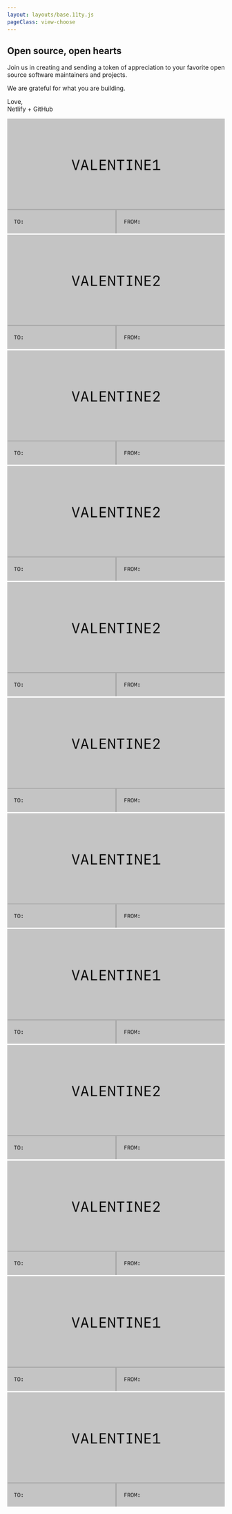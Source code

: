 ```yaml
--- 
layout: layouts/base.11ty.js
pageClass: view-choose
---
```



<main class="container">
  <div class="content">
    <section class="intro">
      <h1>Open source, open hearts</h1>
      <p>Join us in creating and sending a token of appreciation to your favorite open source software maintainers and projects.</p>
      <p>We are grateful for what you are building.</p>
      <p>Love,<br /> Netlify + GitHub</p>
    </section>
    <a class="valentine" href="/customize-logged-out"><img src="/img/valentine1.svg" alt="" /></a>
    <a class="valentine" href=""><img src="/img/valentine2.svg" alt="" /></a>
    <a class="valentine" href=""><img src="/img/valentine2.svg" alt="" /></a>
    <a class="valentine" href=""><img src="/img/valentine2.svg" alt="" /></a>
    <a class="valentine" href=""><img src="/img/valentine2.svg" alt="" /></a>
    <a class="valentine" href=""><img src="/img/valentine2.svg" alt="" /></a>
    <a class="valentine" href=""><img src="/img/valentine1.svg" alt="" /></a>
    <a class="valentine" href=""><img src="/img/valentine1.svg" alt="" /></a>
    <a class="valentine" href=""><img src="/img/valentine2.svg" alt="" /></a>
    <a class="valentine" href=""><img src="/img/valentine2.svg" alt="" /></a>
    <a class="valentine" href=""><img src="/img/valentine1.svg" alt="" /></a>
    <a class="valentine" href=""><img src="/img/valentine1.svg" alt="" /></a>
  </div>
</main>
